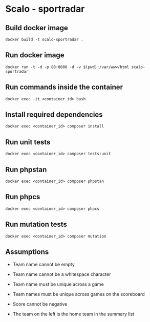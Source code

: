 # Scalo - sportradar

## Build docker image
`docker build -t scalo-sportradar .`

## Run docker image
`docker run -t -d -p 80:8080 -d -v $(pwd):/var/www/html scalo-sportradar`

## Run commands inside the container
`docker exec -it <container_id> bash`

## Install required dependencies
`docker exec <container_id> composer install`

## Run unit tests
`docker exec <container_id> composer tests:unit`

## Run phpstan
`docker exec <container_id> composer phpstan`

## Run phpcs
`docker exec <container_id> composer phpcs`

## Run mutation tests
`docker exec <container_id> composer mutation`

## Assumptions
- Team name cannot be empty
- Team name cannot be a whitespace character
- Team name must be unique across a game
- Team names must be unique across games on the scoreboard
- Score cannot be negative

- The team on the left is the home team in the summary list
